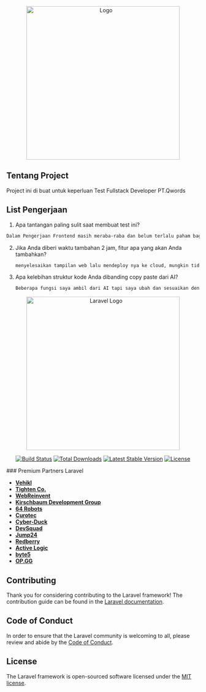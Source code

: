 <p align="center"><a href="https://qwords.co.id/" target="_blank"><img src="https://qwords.co.id/wp-content/uploads/2025/03/Screenshot_2025-03-12_151232-removebg-preview.png" width="400" alt="Logo"></a></p>

## Tentang Project
Project ini di buat untuk keperluan Test Fullstack Developer PT.Qwords

## List Pengerjaan
1. Apa tantangan paling sulit saat membuat test ini?
  ```sh
  Dalam Pengerjaan Frontend masih meraba-raba dan belum terlalu paham bagaimana proses menggunakan tampilan di laravel dan cara yang cepat untuk membuat tampilan dengan framework css seperti tailwind atau bootstrap yang di integrasikan dengan laravel.
  ```
2. Jika Anda diberi waktu tambahan 2 jam, fitur apa yang akan Anda tambahkan?
   ```sh
   menyelesaikan tampilan web lalu mendeploy nya ke cloud, mungkin tidak dalam waktu 2 jam, bisa saja lebih tergantung kondisi dan masalah yang di hadapi ketika melakukan development dan deployment.
   ```
3. Apa kelebihan struktur kode Anda dibanding copy paste dari AI?
   ```sh
   Beberapa fungsi saya ambil dari AI tapi saya ubah dan sesuaikan dengan database dan berbagai variable yang sudah saya buat, banyak code yang saya ambil dari AI digunakan hanya untuk referensi dan mempercepat untuk membaca dokumentasi untuk mencari fungsi dasar dari php dan laravel.
   ```

<p align="center"><a href="https://laravel.com" target="_blank"><img src="https://raw.githubusercontent.com/laravel/art/master/logo-lockup/5%20SVG/2%20CMYK/1%20Full%20Color/laravel-logolockup-cmyk-red.svg" width="400" alt="Laravel Logo"></a></p>

<p align="center">
<a href="https://github.com/laravel/framework/actions"><img src="https://github.com/laravel/framework/workflows/tests/badge.svg" alt="Build Status"></a>
<a href="https://packagist.org/packages/laravel/framework"><img src="https://img.shields.io/packagist/dt/laravel/framework" alt="Total Downloads"></a>
<a href="https://packagist.org/packages/laravel/framework"><img src="https://img.shields.io/packagist/v/laravel/framework" alt="Latest Stable Version"></a>
<a href="https://packagist.org/packages/laravel/framework"><img src="https://img.shields.io/packagist/l/laravel/framework" alt="License"></a>
</p>
### Premium Partners Laravel

- **[Vehikl](https://vehikl.com/)**
- **[Tighten Co.](https://tighten.co)**
- **[WebReinvent](https://webreinvent.com/)**
- **[Kirschbaum Development Group](https://kirschbaumdevelopment.com)**
- **[64 Robots](https://64robots.com)**
- **[Curotec](https://www.curotec.com/services/technologies/laravel/)**
- **[Cyber-Duck](https://cyber-duck.co.uk)**
- **[DevSquad](https://devsquad.com/hire-laravel-developers)**
- **[Jump24](https://jump24.co.uk)**
- **[Redberry](https://redberry.international/laravel/)**
- **[Active Logic](https://activelogic.com)**
- **[byte5](https://byte5.de)**
- **[OP.GG](https://op.gg)**

## Contributing

Thank you for considering contributing to the Laravel framework! The contribution guide can be found in the [Laravel documentation](https://laravel.com/docs/contributions).

## Code of Conduct

In order to ensure that the Laravel community is welcoming to all, please review and abide by the [Code of Conduct](https://laravel.com/docs/contributions#code-of-conduct).

## License

The Laravel framework is open-sourced software licensed under the [MIT license](https://opensource.org/licenses/MIT).
